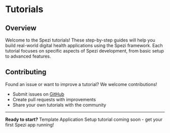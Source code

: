 # Tutorials

## Overview

Welcome to the Spezi tutorials! These step-by-step guides will help you build real-world digital health applications using the Spezi framework. Each tutorial focuses on specific aspects of Spezi development, from basic setup to advanced features.

## Contributing

Found an issue or want to improve a tutorial? We welcome contributions!

- Submit issues on [GitHub](https://github.com/StanfordSpezi/Spezi/issues)
- Create pull requests with improvements
- Share your own tutorials with the community

---

**Ready to start?** Template Application Setup tutorial coming soon - get your first Spezi app running! 